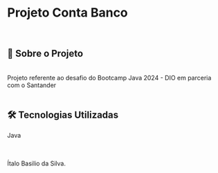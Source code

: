 <h1>Projeto Conta Banco</h1><br>
<h2>🚀 Sobre o Projeto</h2>
<br>
Projeto referente ao desafio do Bootcamp Java 2024 - DIO em parceria com o Santander <br><br>

<h2>🛠️ Tecnologias Utilizadas</h2>

Java<br><br><br>

Ítalo Basilio da Silva.
